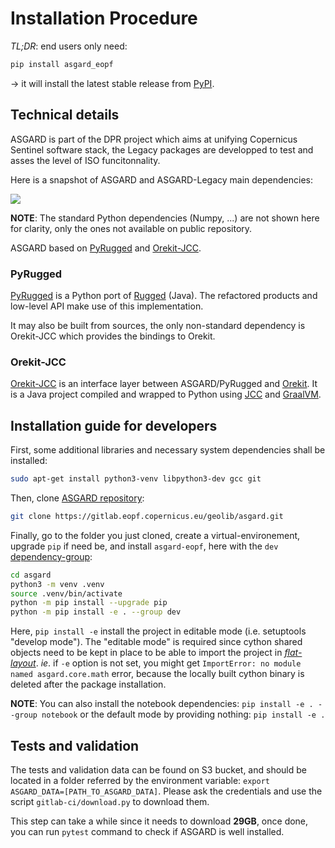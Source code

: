 # Installation Procedure 

*TL;DR*: end users only need:

```sh
pip install asgard_eopf
```

→ it will install the latest stable release from [PyPI](https://pypi.org/project/asgard-eopf/).


## Technical details

ASGARD is part of the DPR project which aims at unifying Copernicus Sentinel
software stack, the Legacy packages are developped to test and asses the level
of ISO funcitonnality.

Here is a snapshot of ASGARD and ASGARD-Legacy main dependencies:

![](doc/source/resources/dependencies_map.png)

**NOTE**: The standard Python dependencies (Numpy, ...) are not shown here for clarity,
only the ones not available on public repository.

ASGARD based on [PyRugged](https://gitlab.eopf.copernicus.eu/geolib/pyrugged)
and [Orekit-JCC](https://gitlab.eopf.copernicus.eu/geolib/orekit-jcc).


### PyRugged

[PyRugged](https://gitlab.eopf.copernicus.eu/geolib/pyrugged) is a Python port
of [Rugged](https://gitlab.orekit.org/orekit/rugged) (Java).
The refactored products and low-level API make use of this implementation.

It may also be built from sources, the only non-standard dependency is Orekit-JCC which provides the bindings to Orekit.


### Orekit-JCC

[Orekit-JCC](https://gitlab.eopf.copernicus.eu/geolib/orekit-jcc) is an
interface layer between ASGARD/PyRugged and [Orekit](https://gitlab.orekit.org/orekit/orekit).
It is a Java project compiled and wrapped to Python using
[JCC](https://lucene.apache.org/pylucene/jcc/) and
[GraalVM](https://github.com/graalvm/graalvm-ce-builds/releases?q=jdk).


## Installation guide for developers

First, some additional libraries and necessary system dependencies shall be installed:
```sh
sudo apt-get install python3-venv libpython3-dev gcc git
```

Then, clone [ASGARD repository](https://gitlab.eopf.copernicus.eu/geolib/asgard):
```sh
git clone https://gitlab.eopf.copernicus.eu/geolib/asgard.git
```

Finally, go to the folder you just cloned, create a virtual-environement,
upgrade `pip` if need be, and install `asgard-eopf`, here with the `dev`
[dependency-group](https://pip.pypa.io/en/stable/user_guide/#dependency-groups):
```sh
cd asgard
python3 -m venv .venv
source .venv/bin/activate
python -m pip install --upgrade pip
python -m pip install -e . --group dev
```

Here, `pip install -e` install the project in editable mode (i.e. setuptools "develop mode").
The "editable mode" is required since cython shared objects need to be kept in place to be able to import the project
in [*flat-layout*](https://packaging.python.org/en/latest/discussions/src-layout-vs-flat-layout/).
*ie*. if `-e` option is not set, you might get `ImportError: no module named asgard.core.math` error,
because the locally built cython binary is deleted after the package installation.

**NOTE**: You can also install the notebook dependencies: `pip install -e . --group notebook`
or the default mode by providing nothing: `pip install -e .`


## Tests and validation

The tests and validation data can be found on S3 bucket, and should be located
in a folder referred by the environment variable: `export ASGARD_DATA=[PATH_TO_ASGARD_DATA]`.
Please ask the credentials and use the script `gitlab-ci/download.py` to download them.

This step can take a while since it needs to download **29GB**, once done,
you can run `pytest` command to check if ASGARD is well installed.
